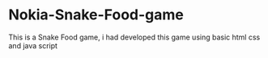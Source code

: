 # Nokia-Snake-Food-game
This is a Snake Food game, i had developed this game using basic html css and java script 
